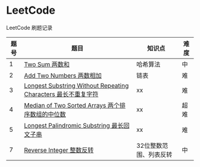 # LeetCode
LeetCode 刷题记录

| 题号| 题目 | 知识点 | 难度 |
| ------ | ------ | ------ | ------ |
| 1 | [Two Sum 两数和](/LeetCode/Two_Sum.py)| 哈希算法 | 中 |
| 2 | [Add Two Numbers 两数相加](/LeetCode/Add_Two_Numbers.py)| 链表 | 难 |
| 3 | [Longest Substring Without Repeating Characters 最长不重复字符](/LeetCode/Longest_Substring_Without_Repeating_Characters.py)| xx | 难 |
| 4 | [Median of Two Sorted Arrays 两个排序数组的中位数](/LeetCode/Median_of_Two_Sorted_Arrays.py)| xx | 超难 |
| 5 | [Longest Palindromic Substring 最长回文子串](/LeetCode/Longest_Palindromic_Substring.py)| xx | 难 |
| 7 | [Reverse Integer 整数反转](/LeetCode/Reverse_Integer.py)| 32位整数范围、列表反转 | 中 |

